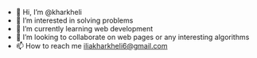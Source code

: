 - 👋 Hi, I’m @kharkheli
- 👀 I’m interested in solving problems
- 🌱 I’m currently learning web development
- 💞️ I’m looking to collaborate on web pages or any interesting algorithms
- 📫 How to reach me iliakharkheli6@gmail.com

<!---
kharkheli/kharkheli is a ✨ special ✨ repository because its `README.md` (this file) appears on your GitHub profile.
You can click the Preview link to take a look at your changes.
--->
